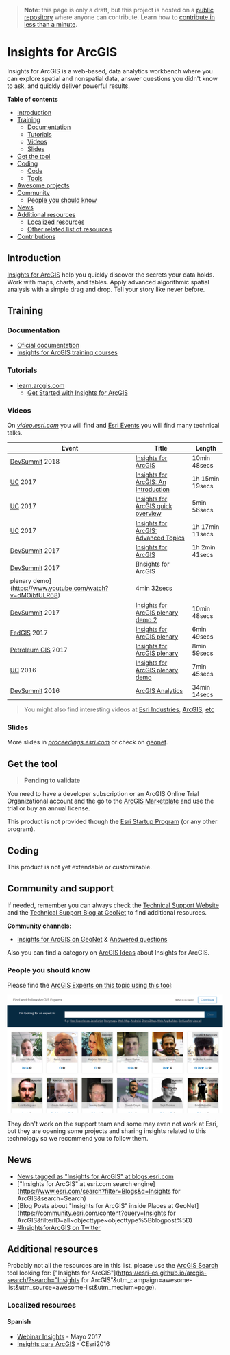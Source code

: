 > **Note**: this page is only a draft, but this project is hosted on a [public repository](https://github.com/hhkaos/awesome-arcgis) where anyone can contribute. Learn how to [contribute in less than a minute](https://github.com/hhkaos/awesome-arcgis/blob/master/CONTRIBUTING.md#contributions).

# Insights for ArcGIS

Insights for ArcGIS is a web-based, data analytics workbench where you can explore spatial and nonspatial data, answer questions you didn't know to ask, and quickly deliver powerful results.

<!-- START doctoc generated TOC please keep comment here to allow auto update -->
<!-- DON'T EDIT THIS SECTION, INSTEAD RE-RUN doctoc TO UPDATE -->
**Table of contents**

- [Introduction](#introduction)
- [Training](#training)
  - [Documentation](#documentation)
  - [Tutorials](#tutorials)
  - [Videos](#videos)
  - [Slides](#slides)
- [Get the tool](#get-the-tool)
- [Coding](#coding)
  - [Code](#code)
  - [Tools](#tools)
- [Awesome projects](#awesome-projects)
- [Community](#community)
  - [People you should know](#people-you-should-know)
- [News](#news)
- [Additional resources](#additional-resources)
  - [Localized resources](#localized-resources)
  - [Other related list of resources](#other-related-list-of-resources)
- [Contributions](#contributions)

<!-- END doctoc generated TOC please keep comment here to allow auto update -->

## Introduction

[Insights for ArcGIS](https://www.esri.com/en-us/arcgis/products/insights-for-arcgis) help you quickly discover the secrets your data holds. Work with maps, charts, and tables. Apply advanced algorithmic spatial analysis with a simple drag and drop. Tell your story like never before.

## Training

### Documentation

* [Oficial documentation](https://doc.arcgis.com/en/insights/)
* [Insights for ArcGIS training courses](www.esri.com/training/Bookmark/P39W6758S)

### Tutorials

* [learn.arcgis.com](https://learn.arcgis.com/en/)
    * [Get Started with Insights for ArcGIS](https://learn.arcgis.com/en/projects/get-started-with-insights-for-arcgis/)

### Videos

On [*video.esri.com*](https://www.esri.com/videos/search?q=%22insights%20for%20arcgis%22#?sortby=recent) you will find and [Esri Events](https://www.youtube.com/channel/UC_yE3TatdZKAXvt_TzGJ6mw/search?query=%22insights+for+arcgis%22) you will find many technical talks.

|Event|Title|Length|
|---|---|---|
|[DevSummit](http://www.esri.com/events/devsummit) 2018|[Insights for ArcGIS](https://www.youtube.com/watch?v=qHoG7PSQDOQ)| 10min 48secs
|[UC](http://www.esri.com/about/events/uc) 2017|[Insights for ArcGIS: An Introduction](https://www.youtube.com/watch?v=36ODQxIizKA)| 1h 15min 19secs
|[UC](http://www.esri.com/about/events/uc) 2017|[Insights for ArcGIS quick overview](https://www.youtube.com/watch?v=fOGXHhxHy74)|5min 56secs
|[UC](http://www.esri.com/about/events/uc) 2017|[Insights for ArcGIS: Advanced Topics](https://www.youtube.com/watch?v=IEOqZRbtHSc)|1h 17min 11secs
|[DevSummit](http://www.esri.com/events/devsummit) 2017|[Insights for ArcGIS](https://www.youtube.com/watch?v=8WtX1fXplKU&t=19s)|1h 2min 41secs
|[DevSummit](http://www.esri.com/events/devsummit) 2017|[Insights for ArcGIS
plenary demo](https://www.youtube.com/watch?v=dMOibfULR68)|4min 32secs
|[DevSummit](http://www.esri.com/events/devsummit) 2017|[Insights for ArcGIS  plenary demo 2](https://www.youtube.com/watch?v=qHoG7PSQDOQ)|10min 48secs
|[FedGIS](http://www.esri.com/events/federal) 2017|[Insights for ArcGIS plenary](https://www.youtube.com/watch?v=IhbqNuOQlUQ)|6min 49secs
|[Petroleum GIS](http://www.esri.com/events/petroleum) 2017|[Insights for ArcGIS plenary](https://www.youtube.com/watch?v=OhAumv4t7LU)|8min 59secs
|[UC](http://www.esri.com/about/events/uc) 2016|[Insights for ArcGIS plenary demo](https://www.youtube.com/watch?v=fOGXHhxHy74)|7min 45secs
|[DevSummit](http://www.esri.com/events/devsummit) 2016|[ArcGIS Analytics](https://www.youtube.com/watch?v=EqlKZDNBw3U)|34min 14secs

> You might also find interesting videos at [Esri Industries](https://www.youtube.com/channel/UCZTiOg3n0pqUDSatq7mS2PA), [ArcGIS](https://www.youtube.com/channel/UCgGDPs8cte-VLJbgpaK4GPw), [etc](https://esri-es.github.io/awesome-arcgis/esri/#youtube-channels)

### Slides

More slides in [*proceedings.esri.com*](https://www.google.es/search?q=site%3Aproceedings.esri.com+insights%20for%20arcgis) or check on [geonet](https://community.esri.com/content?query=insights+for+arcgis&filterID=all~objecttype~objecttype%5Bdocument%5D).

## Get the tool

> **Pending to validate**

You need to have a developer subscription or an ArcGIS Online Trial Organizational account and the go to the [ArcGIS Marketplate](https://marketplace.arcgis.com/listing.html?id=18cc7f0e72764dc1ba0cbe82f2273437%20) and use the trial or buy an annual license.

This product is not provided though the [Esri Startup Program](../../../esri/startup-program/README.md) (or any other program).

## Coding

This product is not yet extendable or customizable.

## Community and support

If needed, remember you can always check the [Technical Support Website](https://support.esri.com/en/Products/Apps) and the [Technical Support Blog at GeoNet](https://community.esri.com/groups/technical-support/blog/tags#/) to find additional resources.

**Community channels:**

* [Insights for ArcGIS on GeoNet](https://community.esri.com/groups/insights-for-arcgis) & [Answered questions](https://community.esri.com/groups/insights-for-arcgis/content?filterID=contentstatus%5Bpublished%5D~objecttype~thread%5Bquestions%5D~thread%5Banswered%5D)

Also you can find a category on [ArcGIS Ideas](https://community.esri.com/community/arcgis-ideas/content?filterID=contentstatus%5Bpublished%5D~category%5Binsights-for-arcgis%5D) about Insights for ArcGIS.

### People you should know

Please find the [ArcGIS Experts on this topic using this tool](https://esri-es.github.io/arcgis-experts/?topic=Insights):

[![ArcGIS Experts Tool Screenshot](https://github.com/esri-es/arcgis-experts/blob/master/assets/imgs/arcgis-experts-tool.png?raw=true)](https://esri-es.github.io/arcgis-experts/?topic=Insights)

They don't work on the support team and some may even not work at Esri,
but they are opening some projects and sharing insights related to this
technology so we recommend you to follow them.

## News

* [News tagged as "Insights for ArcGIS" at blogs.esri.com](https://blogs.esri.com/esri/arcgis/tag/insights-for-arcgis/)
* ["Insights for ArcGIS" at esri.com search engine](https://www.esri.com/search?filter=Blogs&q=Insights for ArcGIS&search=Search)
* [Blog Posts about "Insights for ArcGIS" inside Places at GeoNet](https://community.esri.com/content?query=Insights for ArcGIS&filterID=all~objecttype~objecttype%5Bblogpost%5D)
* [#InsightsforArcGIS on Twitter](https://twitter.com/hashtag/InsightsforArcGIS?src=hash)

## Additional resources

Probably not all the resources are in this list, please use the [ArcGIS Search](https://esri-es.github.io/arcgis-search/) tool looking for: ["Insights for ArcGIS"](https://esri-es.github.io/arcgis-search/?search="Insights for ArcGIS"&utm_campaign=awesome-list&utm_source=awesome-list&utm_medium=page).


### Localized resources

#### Spanish
* [Webinar Insights](https://www.youtube.com/watch?v=k6LT6VOiAfE) - Mayo 2017
* [Insights para ArcGIS](https://www.youtube.com/watch?v=J4ddr8c5njQ) - CEsri2016
